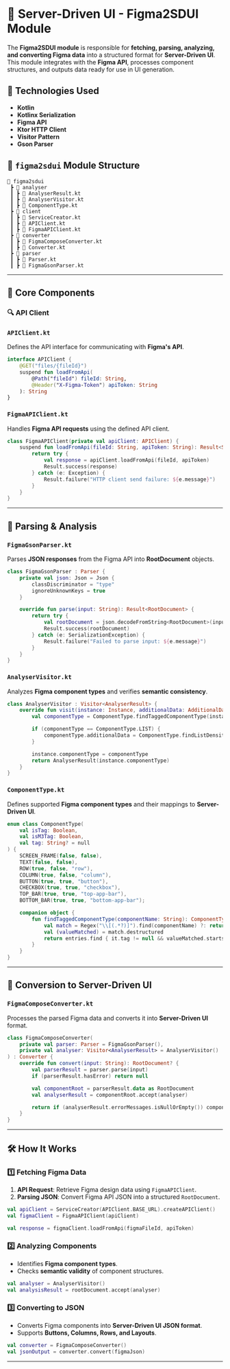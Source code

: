 # 🏹 Server-Driven UI - Figma2SDUI Module

The **Figma2SDUI module** is responsible for **fetching, parsing, analyzing, and converting Figma data** into a structured format for **Server-Driven UI**. This module integrates with the **Figma API**, processes component structures, and outputs data ready for use in UI generation.

## 📌 Technologies Used

- **Kotlin**
- **Kotlinx Serialization**
- **Figma API**
- **Ktor HTTP Client**
- **Visitor Pattern**
- **Gson Parser**

## 📁 `figma2sdui` Module Structure

```
📂 figma2sdui
 ┣ 📂 analyser
 ┃ ┣ 📜 AnalyserResult.kt
 ┃ ┣ 📜 AnalyserVisitor.kt
 ┃ ┣ 📜 ComponentType.kt
 ┣ 📂 client
 ┃ ┣ 📜 ServiceCreator.kt
 ┃ ┣ 📜 APIClient.kt
 ┃ ┣ 📜 FigmaAPIClient.kt
 ┣ 📂 converter
 ┃ ┣ 📜 FigmaComposeConverter.kt
 ┃ ┣ 📜 Converter.kt
 ┣ 📂 parser
 ┃ ┣ 📜 Parser.kt
 ┃ ┣ 📜 FigmaGsonParser.kt
```

---

## 📌 Core Components

### 🔍 API Client

### `APIClient.kt`
Defines the API interface for communicating with **Figma's API**.

```kotlin
interface APIClient {
    @GET("files/{fileId}")
    suspend fun loadFromApi(
        @Path("fileId") fileId: String,
        @Header("X-Figma-Token") apiToken: String
    ): String
}
```

### `FigmaAPIClient.kt`
Handles **Figma API requests** using the defined API client.

```kotlin
class FigmaAPIClient(private val apiClient: APIClient) {
    suspend fun loadFromApi(fileId: String, apiToken: String): Result<String> {
        return try {
            val response = apiClient.loadFromApi(fileId, apiToken)
            Result.success(response)
        } catch (e: Exception) {
            Result.failure("HTTP client send failure: ${e.message}")
        }
    }
}
```

---

## 📌 Parsing & Analysis

### `FigmaGsonParser.kt`
Parses **JSON responses** from the Figma API into **RootDocument** objects.

```kotlin
class FigmaGsonParser : Parser {
    private val json: Json = Json {
        classDiscriminator = "type"
        ignoreUnknownKeys = true
    }

    override fun parse(input: String): Result<RootDocument> {
        return try {
            val rootDocument = json.decodeFromString<RootDocument>(input)
            Result.success(rootDocument)
        } catch (e: SerializationException) {
            Result.failure("Failed to parse input: ${e.message}")
        }
    }
}
```

### `AnalyserVisitor.kt`
Analyzes **Figma component types** and verifies **semantic consistency**.

```kotlin
class AnalyserVisitor : Visitor<AnalyserResult> {
    override fun visit(instance: Instance, additionalData: AdditionalData?): AnalyserResult {
        val componentType = ComponentType.findTaggedComponentType(instance.name)

        if (componentType == ComponentType.LIST) {
            componentType.additionalData = ComponentType.findListDensity(instance.name)
        }

        instance.componentType = componentType
        return AnalyserResult(instance.componentType)
    }
}
```

### `ComponentType.kt`
Defines supported **Figma component types** and their mappings to **Server-Driven UI**.

```kotlin
enum class ComponentType(
    val isTag: Boolean,
    val isM3Tag: Boolean,
    val tag: String? = null
) {
    SCREEN_FRAME(false, false),
    TEXT(false, false),
    ROW(true, false, "row"),
    COLUMN(true, false, "column"),
    BUTTON(true, true, "button"),
    CHECKBOX(true, true, "checkbox"),
    TOP_BAR(true, true, "top-app-bar"),
    BOTTOM_BAR(true, true, "bottom-app-bar");

    companion object {
        fun findTaggedComponentType(componentName: String): ComponentType {
            val match = Regex("\\[(.*?)]").find(componentName) ?: return UNTAGGED
            val (valueMatched) = match.destructured
            return entries.find { it.tag != null && valueMatched.startsWith(it.tag) } ?: UNKNOWN
        }
    }
}
```

---

## 📌 Conversion to Server-Driven UI

### `FigmaComposeConverter.kt`
Processes the parsed Figma data and converts it into **Server-Driven UI** format.

```kotlin
class FigmaComposeConverter(
    private val parser: Parser = FigmaGsonParser(),
    private val analyser: Visitor<AnalyserResult> = AnalyserVisitor()
) : Converter {
    override fun convert(input: String): RootDocument? {
        val parserResult = parser.parse(input)
        if (parserResult.hasError) return null

        val componentRoot = parserResult.data as RootDocument
        val analyserResult = componentRoot.accept(analyser)

        return if (analyserResult.errorMessages.isNullOrEmpty()) componentRoot else null
    }
}
```

---

## 🛠 How It Works

### 1️⃣ Fetching Figma Data

1. **API Request**: Retrieve Figma design data using `FigmaAPIClient`.
2. **Parsing JSON**: Convert Figma API JSON into a structured `RootDocument`.

```kotlin
val apiClient = ServiceCreator(APIClient.BASE_URL).createAPIClient()
val figmaClient = FigmaAPIClient(apiClient)

val response = figmaClient.loadFromApi(figmaFileId, apiToken)
```

### 2️⃣ Analyzing Components

- Identifies **Figma component types**.
- Checks **semantic validity** of component structures.

```kotlin
val analyser = AnalyserVisitor()
val analysisResult = rootDocument.accept(analyser)
```

### 3️⃣ Converting to JSON

- Converts Figma components into **Server-Driven UI JSON format**.
- Supports **Buttons, Columns, Rows, and Layouts**.

```kotlin
val converter = FigmaComposeConverter()
val jsonOutput = converter.convert(figmaJson)
```

---


